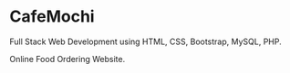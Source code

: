 # CafeMochi
Full Stack Web Development using HTML, CSS, Bootstrap, MySQL, PHP.     

Online Food Ordering Website.
